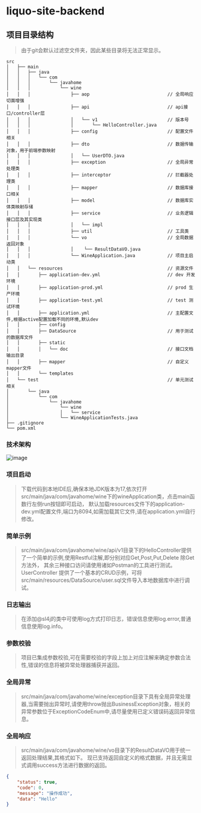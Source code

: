 # liquo-site-backend

## 项目目录结构
> 由于git会默认过滤空文件夹，因此某些目录将无法正常显示。
```text
src
│   ├── main
│   │   ├── java
│   │   │   └── com
│   │   │       └── javahome
│   │   │           └── wine
│   │   │               ├── aop                             // 全局响应切面增强
│   │   │               ├── api                             // api接口/controller层
│   │   │               │   └── v1                          // 版本号
│   │   │               │       └── HelloController.java
│   │   │               ├── config                          // 配置文件相关
│   │   │               ├── dto                             // 数据传输对象，用于前端参数映射
│   │   │               │   └── UserDTO.java
│   │   │               ├── exception                       // 全局异常处理类
│   │   │               ├── interceptor                     // 拦截器处理类
│   │   │               ├── mapper                          // 数据库接口相关
│   │   │               ├── model                           // 数据库实体类映射存储
│   │   │               ├── service                         // 业务逻辑接口层及其实现类
│   │   │               │   └── impl
│   │   │               ├── util                            // 工具类
│   │   │               └── vo                              // 全局数据返回对象
│   │   │               │    └── ResultDataVO.java
│   │   │               └── WineApplication.java            // 项目主启动类
│   │   └── resources                                       // 资源文件
│   │       ├── application-dev.yml                         // dev 开发环境
│   │       ├── application-prod.yml                        // prod 生产环境
│   │       ├── application-test.yml                        // test 测试环境
│   │       ├── application.yml                             // 主配置文件,根据active配置加载不同的环境,默认dev
│   │       ├── config
│   │       ├── DataSource                                  // 用于测试的数据库文件
│   │       ├── static
│   │       │   └── doc                                     // 接口文档输出目录               
│   │       ├── mapper                                      // 自定义mapper文件
│   │       └── templates
│   └── test                                                // 单元测试相关
│       └── java
│           └── com
│               └── javahome
│                   └── wine
│                   │   └── service
│                   └── WineApplicationTests.java
├── .gitignore
└── pom.xml

```
### 技术架构
![image](https://github.com/our-java-home/liquo-site-backend/assets/39646604/243f5cb9-632d-4426-aa66-4d55d826e812)

### 项目启动

> 下载代码到本地IDE后,确保本地JDK版本为17,依次打开src/main/java/com/javahome/wine下的wineApplication类，点击main函数行左侧run按钮即可启动，
> 默认加载resources文件下的application-dev.yml配置文件,端口为8094,如需加载其它文件,请在application.yml自行修改。

### 简单示例
> src/main/java/com/javahome/wine/api/v1目录下的HelloController提供了一个简单的示例,使用Restful注解,即分别对应Get,Post,Put,Delete
> 除Get方法外， 其余三种接口访问请使用诸如Postman的工具进行测试。
> UserController 提供了一个基本的CRUD示例，可将src/main/resources/DataSource/user.sql文件导入本地数据库中进行调试。

### 日志输出

> 在添加@sl4j的类中可使用log方式打印日志，错误信息使用log.error,普通信息使用log.info。

### 参数校验

> 项目已集成参数校验,可在需要校验的字段上加上对应注解来确定参数合法性,错误的信息将被异常处理器捕获并返回。

### 全局异常

> src/main/java/com/javahome/wine/exception目录下具有全局异常处理器,当需要抛出异常时,请使用throw抛出BusinessException对象，相关的
> 异常参数位于ExceptionCodeEnum中,请尽量使用已定义错误码返回异常信息。

### 全局响应
> src/main/java/com/javahome/wine/vo目录下的ResultDataVO用于统一返回处理结果,其格式如下。
> 现已支持返回自定义的格式数据，并且无需显式调用success方法进行数据的返回。

```json
{
    "status": true,
    "code": 0,
    "message": "操作成功",
    "data": "Hello"
}
```
